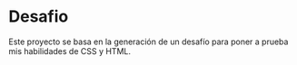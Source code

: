 # Desafio
Este proyecto se basa en la generación de un desafío para poner a prueba mis habilidades de CSS y HTML.
